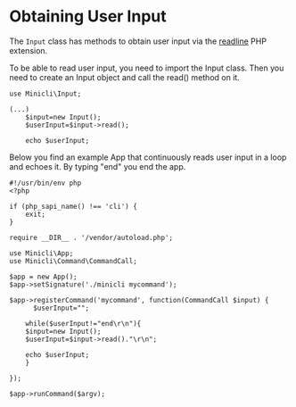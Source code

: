 # Obtaining User Input

The `Input` class has methods to obtain user input via the [readline](https://www.php.net/manual/en/function.readline.php) PHP extension.

To be able to read user input, you need to import the Input class. Then you need to create an Input object and call the read() method on it.

```
use Minicli\Input;

(...)
    $input=new Input();
    $userInput=$input->read();

    echo $userInput;
```
Below you find an example App that continuously reads user input in a loop and echoes it. By typing "end" you end the app.

```
#!/usr/bin/env php
<?php

if (php_sapi_name() !== 'cli') {
    exit;
}

require __DIR__ . '/vendor/autoload.php';

use Minicli\App;
use Minicli\Command\CommandCall;

$app = new App();
$app->setSignature('./minicli mycommand');

$app->registerCommand('mycommand', function(CommandCall $input) {
      $userInput="";

    while($userInput!="end\r\n"){
    $input=new Input();
    $userInput=$input->read()."\r\n";

    echo $userInput;
    }

});

$app->runCommand($argv);
```

